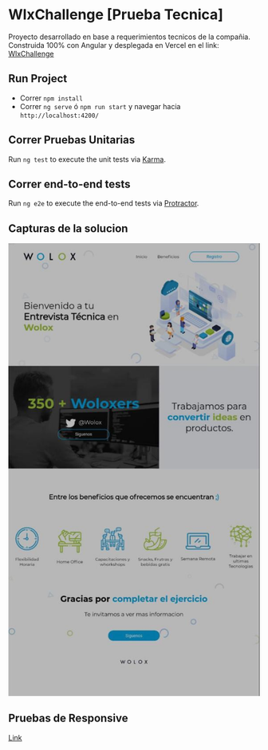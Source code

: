 # WlxChallenge [Prueba Tecnica]

Proyecto desarrollado en base a requerimientos tecnicos de la compañia. Construida 100% con Angular y desplegada en Vercel en el link: [WlxChallenge](https://wlx-challenge.vercel.app/)

## Run Project
 - Correr `npm install`
 - Correr `ng serve` ó `npm run start` y navegar hacia `http://localhost:4200/`

## Correr Pruebas Unitarias

Run `ng test` to execute the unit tests via [Karma](https://karma-runner.github.io).

## Correr end-to-end tests

Run `ng e2e` to execute the end-to-end tests via [Protractor](http://www.protractortest.org/).

## Capturas de la solucion

![alt text](https://github.com/jdosorio/wlxChallenge/blob/main/src/assets/mysite.jpeg?raw=true)

## Pruebas de Responsive

[Link](http://www.responsinator.com/?url=https%3A%2F%2Fwlx-challenge.vercel.app%2F)
